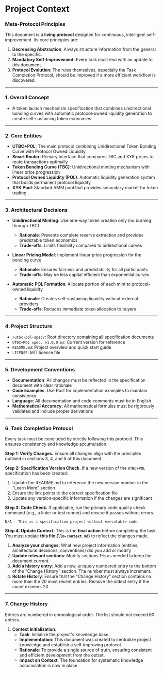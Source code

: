 # Project Context

### Meta-Protocol Principles

This document is a **living protocol** designed for continuous, intelligent self-improvement. Its core principles are:

1.  **Decreasing Abstraction**: Always structure information from the general to the specific.
2.  **Mandatory Self-Improvement**: Every task must end with an update to this document.
3.  **Protocol Evolution**: The rules themselves, especially the Task Completion Protocol, should be improved if a more efficient workflow is discovered.

---

### 1. Overall Concept

- A token launch mechanism specification that combines unidirectional bonding curves with automatic protocol-owned liquidity generation to create self-sustaining token economies.

---

### 2. Core Entities

- **UTBC+POL**: The main protocol combining Unidirectional Token Bonding Curve with Protocol Owned Liquidity
- **Smart Router**: Primary interface that compares TBC and XYK prices to route transactions optimally
- **Token Bonding Curve (TBC)**: Unidirectional minting mechanism with linear price progression
- **Protocol Owned Liquidity (POL)**: Automatic liquidity generation system that builds permanent protocol liquidity
- **XYK Pool**: Standard AMM pool that provides secondary market for token trading

---

### 3. Architectural Decisions

- **Unidirectional Minting**: Use one-way token creation only (no burning through TBC)
  - **Rationale**: Prevents complete reserve extraction and provides predictable token economics
  - **Trade-offs**: Limits flexibility compared to bidirectional curves

- **Linear Pricing Model**: Implement linear price progression for the bonding curve
  - **Rationale**: Ensures fairness and predictability for all participants
  - **Trade-offs**: May be less capital efficient than exponential curves

- **Automatic POL Formation**: Allocate portion of each mint to protocol-owned liquidity
  - **Rationale**: Creates self-sustaining liquidity without external providers
  - **Trade-offs**: Reduces immediate token allocation to buyers

---

### 4. Project Structure

- `/utbc-pol-spec/`: Root directory containing all specification documents
- `UTBC+POL spec. v1.0.0.md`: Current version for reference
- `README.md`: Project overview and quick start guide
- `LICENSE`: MIT license file

---

### 5. Development Conventions

- **Documentation**: All changes must be reflected in the specification document with clear rationale
- **Code Examples**: Use Rust for implementation examples to maintain consistency
- **Language**: All documentation and code comments must be in English
- **Mathematical Accuracy**: All mathematical formulas must be rigorously validated and include proper derivations

---

### 6. Task Completion Protocol

Every task must be concluded by strictly following this protocol. This ensures consistency and knowledge accumulation.

**Step 1: Verify Changes.** Ensure all changes align with the principles outlined in sections 3, 4, and 5 of this document.

**Step 2: Specification Version Check.** If a new version of the `UTBC+POL` specification has been created:

1. Update the README.md to reference the new version number in the "Learn More" section
2. Ensure the link points to the correct specification file
3. Update any version-specific information if the changes are significant

**Step 3: Code Check.** If applicable, run the primary code quality check command (e.g., a linter or test runner) and ensure it passes without errors.

`N/A - This is a specification project without executable code`

**Step 4: Update Context.** This is the **final action** before completing the task. You must update **this file (`llm-context.md`)** to reflect the changes made.

1.  **Analyze your changes**: What new project information (entities, architectural decisions, conventions) did you add or modify
2.  **Update relevant sections**: Modify sections 1-5 as needed to keep the document current.
3.  **Add a history entry**: Add a new, uniquely numbered entry to the bottom of the "Change History" section. The number must always increment.
4.  **Rotate History**: Ensure that the "Change History" section contains no more than the 20 most recent entries. Remove the oldest entry if the count exceeds 20.

---

### 7. Change History

Entries are numbered in chronological order. The list should not exceed 60 entries.

1.  **Context Initialization**:
    - **Task**: Initialize the project's knowledge base.
    - **Implementation**: This document was created to centralize project knowledge and establish a self-improving protocol.
    - **Rationale**: To provide a single source of truth, ensuring consistent and efficient development from the outset.
    - **Impact on Context**: The foundation for systematic knowledge accumulation is now in place.

